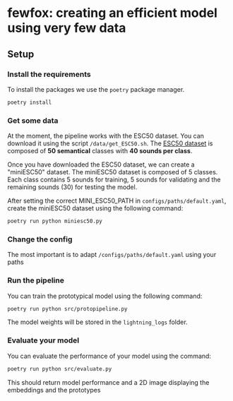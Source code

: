 # fewfox: creating an efficient model using very few data

## Setup

### Install the requirements

To install the packages we use the `poetry` package manager.

```bash
poetry install
```

### Get some data

At the moment, the pipeline works with the ESC50 dataset. You can download it using the script `/data/get_ESC50.sh`. The [ESC50 dataset](https://github.com/karolpiczak/ESC-50) is composed of **50 semantical** classes with **40 sounds per class**.

Once you have downloaded the ESC50 dataset, we can create a "miniESC50" dataset. The miniESC50 dataset is composed of 5 classes. Each class contains 5 sounds for training, 5 sounds for validating and the remaining sounds (30) for testing the model. 

After setting the correct MINI_ESC50_PATH in `configs/paths/default.yaml`, create the miniESC50 dataset using the following command:

```bash
poetry run python miniesc50.py 
```

### Change the config

The most important is to adapt `/configs/paths/default.yaml` using your paths

### Run the pipeline

You can train the prototypical model using the following command:

```bash
poetry run python src/protopipeline.py
```

The model weights will be stored in the `lightning_logs` folder.

### Evaluate your model

You can evaluate the performance of your model using the command:

```bash
poetry run python src/evaluate.py
```

This should return model performance and a 2D image displaying the embeddings and the prototypes




